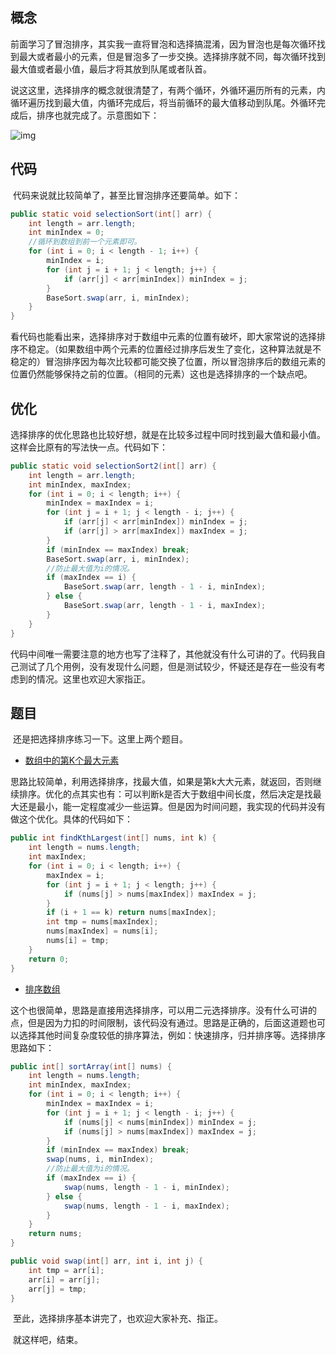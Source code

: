 ## 概念

​	前面学习了冒泡排序，其实我一直将冒泡和选择搞混淆，因为冒泡也是每次循环找到最大或者最小的元素，但是冒泡多了一步交换。选择排序就不同，每次循环找到最大值或者最小值，最后才将其放到队尾或者队首。

​	说这这里，选择排序的概念就很清楚了，有两个循环，外循环遍历所有的元素，内循环遍历找到最大值，内循环完成后，将当前循环的最大值移动到队尾。外循环完成后，排序也就完成了。示意图如下：

![img](https://img-blog.csdnimg.cn/img_convert/8c42ffa5ab7186aa7f09e4ce68e338b9.png)

## 代码

​	代码来说就比较简单了，甚至比冒泡排序还要简单。如下：

```java
public static void selectionSort(int[] arr) {
    int length = arr.length;
    int minIndex = 0;
    //循环到数组到前一个元素即可。
    for (int i = 0; i < length - 1; i++) {
        minIndex = i;
        for (int j = i + 1; j < length; j++) {
            if (arr[j] < arr[minIndex]) minIndex = j;
        }
        BaseSort.swap(arr, i, minIndex);
    }
}
```

​	看代码也能看出来，选择排序对于数组中元素的位置有破坏，即大家常说的选择排序不稳定。（如果数组中两个元素的位置经过排序后发生了变化，这种算法就是不稳定的）冒泡排序因为每次比较都可能交换了位置，所以冒泡排序后的数组元素的位置仍然能够保持之前的位置。（相同的元素）这也是选择排序的一个缺点吧。

## 优化

​	选择排序的优化思路也比较好想，就是在比较多过程中同时找到最大值和最小值。这样会比原有的写法快一点。代码如下：

```java
public static void selectionSort2(int[] arr) {
    int length = arr.length;
    int minIndex, maxIndex;
    for (int i = 0; i < length; i++) {
        minIndex = maxIndex = i;
        for (int j = i + 1; j < length - i; j++) {
            if (arr[j] < arr[minIndex]) minIndex = j;
            if (arr[j] > arr[maxIndex]) maxIndex = j;
        }
        if (minIndex == maxIndex) break;
        BaseSort.swap(arr, i, minIndex);
        //防止最大值为i的情况。
        if (maxIndex == i) {
            BaseSort.swap(arr, length - 1 - i, minIndex);
        } else {
            BaseSort.swap(arr, length - 1 - i, maxIndex);
        }
    }
}
```

​	代码中间唯一需要注意的地方也写了注释了，其他就没有什么可讲的了。代码我自己测试了几个用例，没有发现什么问题，但是测试较少，怀疑还是存在一些没有考虑到的情况。这里也欢迎大家指正。

## 题目

​	还是把选择排序练习一下。这里上两个题目。

* [数组中的第K个最大元素](https://leetcode-cn.com/problems/kth-largest-element-in-an-array/)

​	思路比较简单，利用选择排序，找最大值，如果是第k大大元素，就返回，否则继续排序。优化的点其实也有：可以判断k是否大于数组中间长度，然后决定是找最大还是最小，能一定程度减少一些运算。但是因为时间问题，我实现的代码并没有做这个优化。具体的代码如下：

```java
public int findKthLargest(int[] nums, int k) {
    int length = nums.length;
    int maxIndex;
    for (int i = 0; i < length; i++) {
        maxIndex = i;
        for (int j = i + 1; j < length; j++) {
            if (nums[j] > nums[maxIndex]) maxIndex = j;
        }
        if (i + 1 == k) return nums[maxIndex];
        int tmp = nums[maxIndex];
        nums[maxIndex] = nums[i];
        nums[i] = tmp;
    }
    return 0;
}
```

* [排序数组](https://leetcode-cn.com/problems/sort-an-array/)

​	这个也很简单，思路是直接用选择排序，可以用二元选择排序。没有什么可讲的点，但是因为力扣的时间限制，该代码没有通过。思路是正确的，后面这道题也可以选择其他时间复杂度较低的排序算法，例如：快速排序，归并排序等。选择排序思路如下：

```java
public int[] sortArray(int[] nums) {
    int length = nums.length;
    int minIndex, maxIndex;
    for (int i = 0; i < length; i++) {
        minIndex = maxIndex = i;
        for (int j = i + 1; j < length - i; j++) {
            if (nums[j] < nums[minIndex]) minIndex = j;
            if (nums[j] > nums[maxIndex]) maxIndex = j;
        }
        if (minIndex == maxIndex) break;
        swap(nums, i, minIndex);
        //防止最大值为i的情况。
        if (maxIndex == i) {
            swap(nums, length - 1 - i, minIndex);
        } else {
            swap(nums, length - 1 - i, maxIndex);
        }
    }
    return nums;
}

public void swap(int[] arr, int i, int j) {
    int tmp = arr[i];
    arr[i] = arr[j];
    arr[j] = tmp;
}
```

​	至此，选择排序基本讲完了，也欢迎大家补充、指正。

​	就这样吧，结束。

